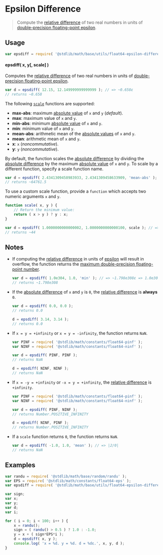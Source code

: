 # Epsilon Difference

> Compute the [relative difference][@stdlib/math/base/utils/relative-difference] of two real numbers in units of [double-precision floating-point epsilon][@stdlib/math/constants/float64-eps].


<section class="usage">

## Usage

``` javascript
var epsdiff = require( '@stdlib/math/base/utils/float64-epsilon-difference' );
```

#### epsdiff( x, y\[, scale\] )

Computes the [relative difference][@stdlib/math/base/utils/relative-difference] of two real numbers in units of [double-precision floating-point epsilon][@stdlib/math/constants/float64-eps].

``` javascript
var d = epsdiff( 12.15, 12.149999999999999 ); // => ~0.658ε
// returns ~0.658
```

The following [`scale`][@stdlib/math/base/utils/relative-difference] functions are supported:

* __max-abs__: maximum [absolute value][@stdlib/math/base/special/abs] of `x` and `y` (*default*).
* __max__: maximum value of `x` and `y`.
* __min-abs__: minimum [absolute value][@stdlib/math/base/special/abs] of `x` and `y`.
* __min__: minimum value of `x` and `y`.
* __mean-abs__: arithmetic mean of the [absolute values][@stdlib/math/base/special/abs] of `x` and `y`.
* __mean__: arithmetic mean of `x` and `y`.
* __x__: `x` (*noncommutative*).
* __y__: `y` (*noncommutative*).

By default, the function scales the [absolute difference][@stdlib/math/base/utils/absolute-difference] by dividing the [absolute difference][@stdlib/math/base/utils/absolute-difference] by the maximum [absolute value][@stdlib/math/base/special/abs] of `x` and `y`. To scale by a different function, specify a scale function name.

``` javascript
var d = epsdiff( 2.4341309458983933, 2.4341309458633909, 'mean-abs' ); // => ~64761.5ε => ~1.438e-11
// returns ~64761.5
```

To use a custom scale function, provide a `function` which accepts two numeric arguments `x` and `y`.

``` javascript
function scale( x, y ) {
    // Return the minimum value:
    return ( x > y ) ? y : x;
}

var d = epsdiff( 1.0000000000000002, 1.0000000000000100, scale ); // => ~44ε
// returns ~44
```

</section>

<!-- /.usage -->


<section class="notes">

## Notes

* If computing the [relative difference][@stdlib/math/base/utils/relative-difference] in units of [epsilon][@stdlib/math/constants/float64-eps] will result in overflow, the function returns the [maximum double-precision floating-point number][@stdlib/math/constants/float64-max].

  ``` javascript
  var d = epsdiff( 1.0e304, 1.0, 'min' ); // => ~1.798e308ε => 1.0e304/ε overflows
  // returns ~1.798e308
  ```

* If the [absolute difference][@stdlib/math/base/utils/absolute-difference] of `x` and `y` is `0`, the [relative difference][@stdlib/math/base/utils/relative-difference] is __always__ `0`.

  ``` javascript
  var d = epsdiff( 0.0, 0.0 );
  // returns 0.0

  d = epsdiff( 3.14, 3.14 );
  // returns 0.0
  ```

* If `x = y = +infinity` or `x = y = -infinity`, the function returns `NaN`.

  ``` javascript
  var PINF = require( '@stdlib/math/constants/float64-pinf' );
  var NINF = require( '@stdlib/math/constants/float64-ninf' );

  var d = epsdiff( PINF, PINF );
  // returns NaN

  d = epsdiff( NINF, NINF );
  // returns NaN
  ```

* If `x = -y = +infinity` or `-x = y = +infinity`, the [relative difference][@stdlib/math/base/utils/relative-difference] is `+infinity`.

  ``` javascript
  var PINF = require( '@stdlib/math/constants/float64-pinf' );
  var NINF = require( '@stdlib/math/constants/float64-ninf' );

  var d = epsdiff( PINF, NINF );
  // returns Number.POSITIVE_INFINITY

  d = epsdiff( NINF, PINF );
  // returns Number.POSITIVE_INFINITY
  ```

* If a `scale` function returns `0`, the function returns `NaN`.

  ``` javascript
  var d = epsdiff( -1.0, 1.0, 'mean' ); // => |2/0|
  // returns NaN
  ```

</section>

<!-- /.notes -->


<section class="examples">

## Examples

``` javascript
var randu = require( '@stdlib/math/base/random/randu' );
var EPS = require( '@stdlib/math/constants/float64-eps' );
var epsdiff = require( '@stdlib/math/base/utils/float64-epsilon-difference' );

var sign;
var x;
var y;
var d;
var i;

for ( i = 0; i < 100; i++ ) {
    x = randu();
    sign = ( randu() > 0.5 ) ? 1.0 : -1.0;
    y = x + ( sign*EPS*i );
    d = epsdiff( x, y );
    console.log( 'x = %d. y = %d. d = %dε.', x, y, d );
}
```

</section>

<!-- /.examples -->


<section class="links">

[@stdlib/math/constants/float64-eps]: https://github.com/stdlib-js/stdlib
[@stdlib/math/constants/float64-max]: https://github.com/stdlib-js/stdlib
[@stdlib/math/base/special/abs]: https://github.com/stdlib-js/stdlib
[@stdlib/math/base/utils/absolute-difference]: https://github.com/stdlib-js/stdlib
[@stdlib/math/base/utils/relative-difference]: https://github.com/stdlib-js/stdlib

</section>

<!-- /.links -->
